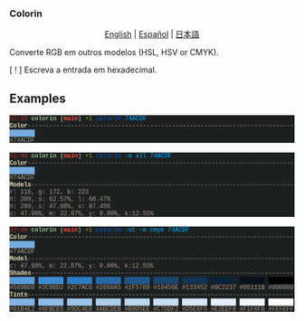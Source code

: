 ### Colorin

<p align="center">
	<a href="../README-en.md">English</a> |
	<a href="README-es.md">Español</a> |
	<a href="README-jp.md">日本語</a>
</p>

Converte RGB em outros modelos (HSL, HSV or CMYK).

[ ! ] Escreva a entrada em hexadecimal.

## Examples

![simple](../imgs/simple.png)

![all](../imgs/all.png)

![snt](../imgs/snt.png)
